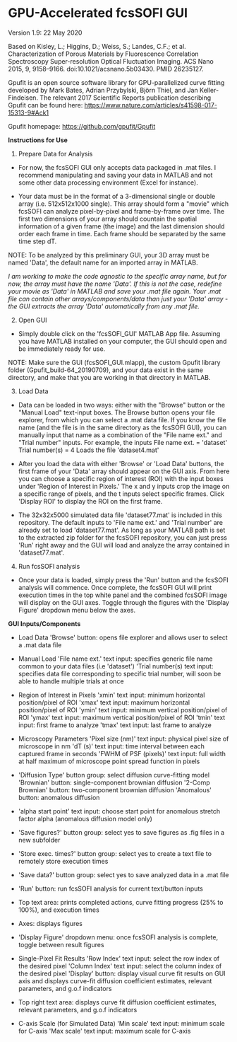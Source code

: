 # GPU-Accelerated fcsSOFI GUI

Version 1.9: 22 May 2020

Based on Kisley, L.; Higgins, D.; Weiss, S.; Landes, C.F.; et al. Characterization of Porous Materials by Fluorescence Correlation Spectroscopy Super-resolution Optical Fluctuation Imaging. ACS Nano 2015, 9, 9158–9166. doi:10.1021/acsnano.5b03430. PMID 26235127.

Gpufit is an open source software library for GPU-parallelized curve fitting developed by Mark Bates, Adrian Przybylski, Björn Thiel, and Jan Keller-Findeisen. The relevant 2017 Scientific Reports publication describing Gpufit can be found here: https://www.nature.com/articles/s41598-017-15313-9#Ack1

Gpufit homepage: https://github.com/gpufit/Gpufit

**Instructions for Use**

1) Prepare Data for Analysis

* For now, the fcsSOFI GUI only accepts data packaged in .mat files. I recommend manipulating and saving your data
in MATLAB and not some other data processing environment (Excel for instance). 

* Your data must be in the format of a 3-dimensional single or double array (i.e. 512x512x1000 single). This array
should form a "movie" which fcsSOFI can analyze pixel-by-pixel and frame-by-frame over time.
The first two dimensions of your array should countain the spatial information of a given frame (the image)
and the last dimension should order each frame in time. Each frame should be separated by the same time step dT.

NOTE: To be analyzed by this preliminary GUI, your 3D array must be named 'Data', the default name for an imported array in MATLAB.

*I am working to make the code agnostic to the specific array name, but for now, the array must have the name
'Data'. If this is not the case, redefine your movie as 'Data' in MATLAB and save your .mat file again. Your
.mat file can contain other arrays/components/data than just your 'Data' array - the GUI extracts the array 'Data' automatically from any .mat file.*

2) Open GUI

* Simply double click on the 'fcsSOFI_GUI' MATLAB App file. Assuming you have MATLAB 
installed on your computer, the GUI should open and be immediately ready for use.

NOTE: Make sure the GUI (fcsSOFI_GUI.mlapp), the custom Gpufit library folder (Gpufit_build-64_20190709), and your 
data exist in the same directory, and make that you are working in that directory in MATLAB.

3) Load Data 

* Data can be loaded in two ways: either with the "Browse" button or the "Manual Load" text-input boxes.
The Browse button opens your file explorer, from which you can select a .mat data file. If you know the 
file name (and the file is in the same directory as the fcsSOFI GUI), you can manually input that 
name as a combination of the "File name ext." and "Trial number" inputs. 
For example, the inputs
	File name ext. = 'dataset'
	Trial number(s) = 4
Loads the file
	'dataset4.mat'

* After you load the data with either 'Browse' or 'Load Data' buttons, the first frame of your 'Data' array 
should appear on the GUI axis. From here you can choose a specific region of interest (ROI) with the input boxes
under 'Region of Interest in Pixels.' The x and y inputs crop the image on a specific range of pixels, and 
the t inputs select specific frames. Click 'Display ROI' to display the ROI on the first frame.

* The 32x32x5000 simulated data file 'dataset77.mat' is included in this repository. The default inputs to
'File name ext.' and 'Trial number' are already set to load 'dataset77.mat'. As long as your MATLAB path is 
set to the extracted zip folder for the fcsSOFI repository, you can just press 'Run' right away and the GUI will load and analyze the array
contained in 'dataset77.mat'.

4) Run fcsSOFI analysis

* Once your data is loaded, simply press the 'Run' button and the fcsSOFI analysis will commence. Once complete, the
fcsSOFI GUI will print execution times in the top white panel and the combined fcsSOFI image will display on the
GUI axes. Toggle through the figures with the 'Display Figure' dropdown menu below the axes.

**GUI Inputs/Components**

* Load Data
'Browse' button: opens file explorer and allows user to select a .mat data file

* Manual Load
'File name ext.' text input: specifies generic file name common to your data files (i.e 'dataset')
'Trial number(s) text input: specifies data file corresponding to specific trial number, will soon be able to handle multiple trials at once

* Region of Interest in Pixels
'xmin' text input: minimum horizontal position/pixel of ROI
'xmax' text input: maximum horizontal position/pixel of ROI
'ymin' text input: minimum vertical position/pixel of ROI
'ymax' text input: maximum vertical position/pixel of ROI
'tmin' text input: first frame to analyze
'tmax' text input: last frame to analyze

* Microscopy Parameters
'Pixel size (nm)' text input: physical pixel size of microscope in nm
'dT (s)' text input: time interval between each captured frame in seconds
'FWHM of PSF (pixels)' text input: full width at half maximum of microscope point spread function in pixels

* 'Diffusion Type' button group: select diffusion curve-fitting model
	'Brownian' button: single-component brownian diffusion
	'2-Comp Brownian' button: two-component brownian diffusion
	'Anomalous' button: anomalous diffusion 

* 'alpha start point' text input: choose start point for anomalous stretch factor alpha (anomalous diffusion model only)

* 'Save figures?' button group: select yes to save figures as .fig files in a new subfolder

* 'Store exec. times?' button group: select yes to create a text file to remotely store execution times

* 'Save data?' button group: select yes to save analyzed data in a .mat file

* 'Run' button: run fcsSOFI analysis for current text/button inputs

* Top text area: prints completed actions, curve fitting progress (25% to 100%), and execution times

* Axes: displays figures

* 'Display Figure' dropdown menu: once fcsSOFI analysis is complete, toggle between result figures

* Single-Pixel Fit Results
'Row Index' text input: select the row index of the desired pixel
'Column Index' text input: select the column index of the desired pixel
'Display' button: display visual curve fit results on GUI axis and displays curve-fit diffusion coefficient estimates, 
relevant parameters, and g.o.f indicators

* Top right text area: displays curve fit diffusion coefficient estimates, relevant parameters, and g.o.f indicators

* C-axis Scale (for Simulated Data)
'Min scale' text input: minimum scale for C-axis
'Max scale' text input: maximum scale for C-axis
